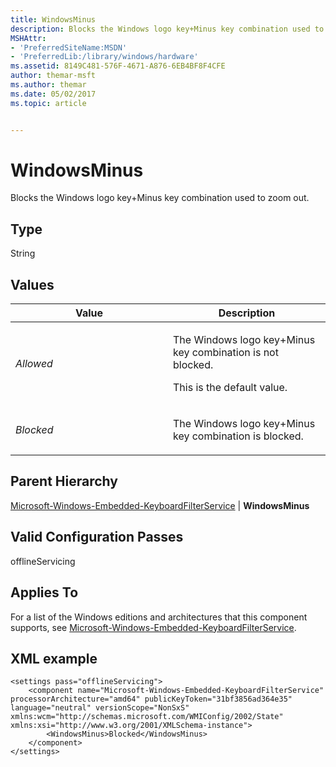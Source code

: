 ```yaml
---
title: WindowsMinus
description: Blocks the Windows logo key+Minus key combination used to zoom out.
MSHAttr:
- 'PreferredSiteName:MSDN'
- 'PreferredLib:/library/windows/hardware'
ms.assetid: 8149C481-576F-4671-A876-6EB4BF8F4CFE
author: themar-msft
ms.author: themar
ms.date: 05/02/2017
ms.topic: article


---
```


# WindowsMinus


Blocks the Windows logo key+Minus key combination used to zoom out.

## Type


String

## Values


<table>
<colgroup>
<col width="50%" />
<col width="50%" />
</colgroup>
<thead>
<tr class="header">
<th>Value</th>
<th>Description</th>
</tr>
</thead>
<tbody>
<tr class="odd">
<td><p><em>Allowed</em></p></td>
<td><p>The Windows logo key+Minus key combination is not blocked.</p>
<p>This is the default value.</p></td>
</tr>
<tr class="even">
<td><p><em>Blocked</em></p></td>
<td><p>The Windows logo key+Minus key combination is blocked.</p></td>
</tr>
</tbody>
</table>

 

## Parent Hierarchy


[Microsoft-Windows-Embedded-KeyboardFilterService](microsoft-windows-embedded-keyboardfilterservice.md) | **WindowsMinus**

## Valid Configuration Passes


offlineServicing

## Applies To


For a list of the Windows editions and architectures that this component supports, see [Microsoft-Windows-Embedded-KeyboardFilterService](microsoft-windows-embedded-keyboardfilterservice.md).

## XML example


```
<settings pass="offlineServicing">
    <component name="Microsoft-Windows-Embedded-KeyboardFilterService" processorArchitecture="amd64" publicKeyToken="31bf3856ad364e35" language="neutral" versionScope="NonSxS" xmlns:wcm="http://schemas.microsoft.com/WMIConfig/2002/State" xmlns:xsi="http://www.w3.org/2001/XMLSchema-instance">
        <WindowsMinus>Blocked</WindowsMinus>
    </component>
</settings>
```

 

 






